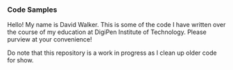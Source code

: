 ### Code Samples
Hello! My name is David Walker. This is some of the code I have written over the course of my education at DigiPen Institute of Technology.
Please purview at your convenience!

Do note that this repository is a work in progress as I clean up older code for show.
